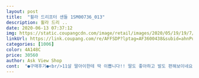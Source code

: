 ```yaml
---
layout: post 
title:  "휠라 드리프터 샌들 1SM00736_013" 
description: 휠라 드리 ..
date: 2020-06-13 07:37:12 
img: https://static.coupangcdn.com/image/retail/images/2020/05/19/19/7/7e56830d-326f-4291-9231-af9c28bb1b6e.jpg 
linkUrl: https://link.coupang.com/re/AFFSDP?lptag=AF3600438&subid=ahnPublicAsk&pageKey=1621116401&itemId=2766270962&vendorItemId=70724863390&traceid=V0-113-b759144154ecd2ba 
categories: [1006] 
color: 4A148C 
price: 30560 
author: Ask View Shop 
cont:  "●구매후기●<br/>11살 딸아이한테 딱 이쁩니다!! 딸도 좋아하고 발도 편해보이네요<br/>발볼있는 사람은 한치수 크게 주문해야되네요<br/>아들이 편하게 신어서 좋아요<br/>11살 딸아이한테 딱 이쁩니다!! 딸도 좋아하고 발도 편해보이네요<br/>발볼있는 사람은 한치수 크게 주문해야되네요<br/>아들이 편하게 신어서 좋아요<br/>" 
---
```

